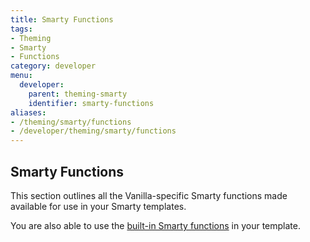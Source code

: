 ```yaml
---
title: Smarty Functions
tags:
- Theming
- Smarty
- Functions
category: developer
menu:
  developer:
    parent: theming-smarty
    identifier: smarty-functions
aliases:
- /theming/smarty/functions
- /developer/theming/smarty/functions
---
```

## Smarty Functions

This section outlines all the Vanilla-specific Smarty functions made available for use in your Smarty templates.

You are also able to use the [built-in Smarty functions](http://www.smarty.net/docsv2/en/language.custom.functions.tpl) in your template.
